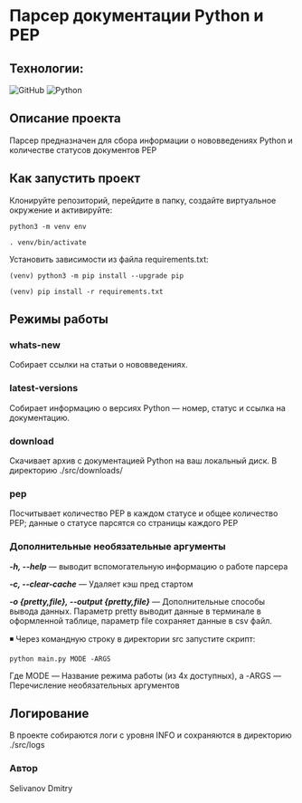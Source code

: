 # Парсер документации Python и PEP

## Технологии:
 ![GitHub](https://img.shields.io/badge/-GitHub-464646??style=flat-square&logo=GitHub)  ![Python](https://img.shields.io/badge/-Python-464646??style=flat-square&logo=Python) 

## Описание проекта
Парсер предназначен для сбора информации о нововведениях Python и количестве статусов документов PEP
## Как запустить проект

Клонируйте репозиторий, перейдите в папку, создайте виртуальное окружение и активируйте:
```
python3 -m venv env
```
```
. venv/bin/activate
```

Установить зависимости из файла requirements.txt:

```
(venv) python3 -m pip install --upgrade pip
```
```
(venv) pip install -r requirements.txt
```
## Режимы работы

### whats-new
Собирает ссылки на статьи о нововведениях.

### latest-versions
Собирает информацию о версиях Python — номер, статус и ссылка на документацию.

### download
Скачивает архив с документацией Python на ваш локальный диск. В директорию ./src/downloads/

### pep
Посчитывает количество PEP в каждом статусе и общее количество PEP; данные о статусе парсятся со страницы каждого PEP

### Дополнительные необязательные аргументы
***-h, --help*** — выводит вспомогательную информацию о работе парсера

***-c, --clear-cache*** — Удаляет кэш пред стартом

***-o {pretty,file}, --output {pretty,file}***  —  Дополнительные способы вывода данных. Параметр pretty выводит данные в терминале в оформленной таблице, параметр file сохраняет данные в csv файл.

◾  Через командную строку в директории src запустите скрипт:

    python main.py MODE -ARGS
Где MODE —   Название режима работы (из 4х доступных), а -ARGS  —  Перечисление необязательных аргументов

## Логирование
В проекте собираются логи с уровня INFO и сохраняются в директорию ./src/logs

### Автор
Selivanov Dmitry
